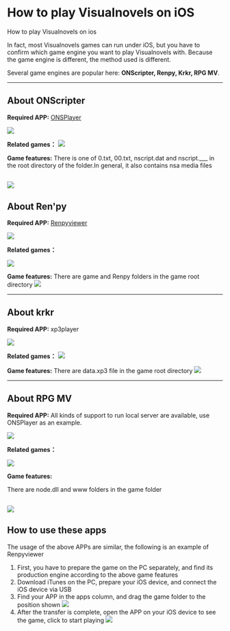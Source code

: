 # How to play Visualnovels on iOS

How to play Visualnovels on ios

In fact, most Visualnovels games can run under iOS, but you have to confirm which game engine you want to play Visualnovels with. Because the game engine is different, the method used is different.

Several game engines are popular here: 
**ONScripter, Renpy, Krkr, RPG MV**.

-------

## About ONScripter

**Required APP:** [ONSPlayer](https://apps.apple.com/cn/app/id1388250129)

![](https://tva1.sinaimg.cn/large/008i3skNly1gze7xgiov5j30hk0bk74p.jpg)

**Related games：**
![](https://tva1.sinaimg.cn/large/008i3skNly1gze7x0o1i3j30ya0u0q9e.jpg)

**Game features:** 
There is one of 0.txt, 00.txt, nscript.dat and nscript.___ in the root directory of the folder.In general, it also contains nsa media files

![](https://tva1.sinaimg.cn/large/008i3skNly1gze7aj1up6j316a0cugmr.jpg)
-------
## About Ren'py

**Required APP:** [Renpyviewer](https://apps.apple.com/cn/app/renpyviewer/id1547796767)

![](https://tva1.sinaimg.cn/large/008i3skNly1gze4uv6doxj31hc0u0gnu.jpg)

**Related games：**

![](https://tva1.sinaimg.cn/large/008i3skNly1gze4uhsgk0j315x0u07a2.jpg)

**Game features:** 
There are game and Renpy folders in the game root directory
![](https://tva1.sinaimg.cn/large/008i3skNly1gze7xvddyvj31bs0fo75r.jpg)

------

## About krkr
**Required APP:** xp3player

![](https://tva1.sinaimg.cn/large/008i3skNly1gze7yer6djj30xy0je75m.jpg)

**Related games：**
![](https://tva1.sinaimg.cn/large/008i3skNly1gze4tvknjtj314q0u0qao.jpg)

**Game features:** 
There are data.xp3 file in the game root directory
![](https://tva1.sinaimg.cn/large/008i3skNly1gze7z2x5owj30vi0begm4.jpg)

-----

## About RPG MV
**Required APP:** All kinds of support to run local server are available, use ONSPlayer as an example.

![](https://tva1.sinaimg.cn/large/008i3skNly1gze7zl6bttj30hk0bk74p.jpg)

**Related games：**

![](https://tva1.sinaimg.cn/large/008i3skNly1gze8057bpbj31kt0u0wog.jpg)

**Game features:** 

There are node.dll and www folders in the game folder

![](https://tva1.sinaimg.cn/large/008i3skNly1gze7pvqocxj316s0komz1.jpg)
-----

## How to use these apps
The usage of the above APPs are similar, the following is an example of Renpyviewer

1. First, you have to prepare the game on the PC separately, and find its production engine according to the above game features
2. Download iTunes on the PC, prepare your iOS device, and connect the iOS device via USB
3. Find your APP in the apps column, and drag the game folder to the position shown
![](https://tva1.sinaimg.cn/large/008i3skNly1gze7n2n0zbj30dw07t0sz.jpg)
4. After the transfer is complete, open the APP on your iOS device to see the game, click to start playing
![](https://tva1.sinaimg.cn/large/008i3skNly1gze7m1vwmsj31eu0satay.jpg)




